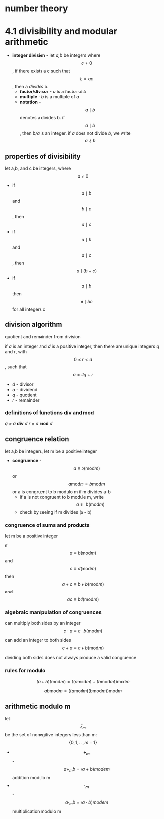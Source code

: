 # number theory

# 4.1 divisibility and modular arithmetic

- **integer division** - let *a,b* be integers where $$a \ne 0$$, if there exists a c such that $$b=ac$$, then a *divides* b.
    - **factor/divisor** - *a* is a factor of *b*
    - **multiple** - *b* is a multiple of *a*
    - **notation** - $$a\mid b$$ denotes a divides b. if $$a\mid b$$, then *b/a* is an integer. if *a* does not divide *b*, we write $$a \nmid b$$

## properties of divisibility

let a,b, and c be integers, where $$a \ne 0$$

- if $$a \mid b$$ and $$b\mid c$$, then $$a\mid c$$
- if $$a \mid b$$ and $$a\mid c$$, then $$a\mid (b+c)$$
- if $$a \mid b$$ then $$a\mid bc$$ for all integers c

## division algorithm

quotient and remainder from division

if *a* is an integer and *d* is a positive integer, then there are unique integers *q* and *r*, with $$0 \leq r < d$$, such that $$ a=dq+r$$
- *d* - divisor
- *a* - dividend
- *q* - quotient
- *r* - remainder

### definitions of functions div and mod

*q = a* **div** *d*
*r = a* **mod** *d*

## congruence relation

let a,b be integers, let m be a positive integer

- **congruence** - $$a \equiv b (\text{mod} m)$$ or $$a \text{mod} m = b \text{mod} m$$ or a is congruent to b modulo m if m divides a-b
    - if a is not congruent to b module m, write $$a \not\equiv b (\text{mod} m)$$
    - check by seeing if m divides (a - b)

### congruence of sums and products

let m be a positive integer

if $$a \equiv b (\text{mod} m)$$ and $$c \equiv d (\text{mod} m)$$ then $$a+c \equiv b+b (\text{mod} m)$$ and $$ac \equiv bd (\text{mod} m)$$

### algebraic manipulation of congruences

can multiply both sides by an integer $$c\cdot a \equiv c\cdot b (\text{mod} m)$$ 

can add an integer to both sides $$c + a \equiv c + b (\text{mod} m)$$ 

dividing both sides does not always produce a valid congruence

### rules for modulo

$$ (a+b) (\text{mod} m) = ((a \text{mod} m) + (b\text{mod} m)) \text{mod} m$$

$$ ab \text{mod} m = ((a \text{mod} m)(b\text{mod} m)) \text{mod} m$$

## arithmetic modulo m

let $$Z_m$$ be the set of nonegitive integers less than m: $$\lbrace 0,1,\dots,m-1 \rbrace$$

- **$${+}_m$$** - $$a {+}_m b = (a+b) mode m$$ addition modulo m
- **$${\cdot}_m$$** - $$a {\cdot}_m b = (a \cdot b) mode m$$ multiplication modulo m

